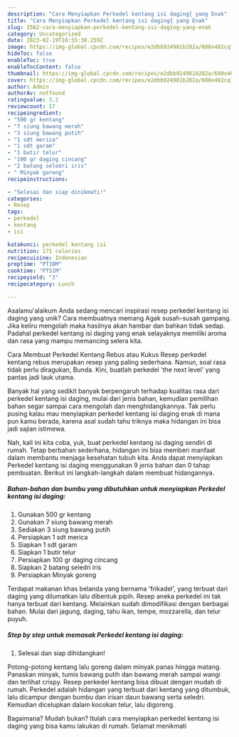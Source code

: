 ```yaml
---
description: "Cara Menyiapkan Perkedel kentang isi daging{ yang Enak"
title: "Cara Menyiapkan Perkedel kentang isi daging{ yang Enak"
slug: 1562-cara-menyiapkan-perkedel-kentang-isi-daging-yang-enak
category: Uncategorized
date: 2023-02-19T18:55:38.259Z
image: https://img-global.cpcdn.com/recipes/e2dbb924981b282a/680x482cq70/perkedel-kentang-isi-daging-foto-resep-utama.jpg
hideToc: false
enableToc: true
enableTocContent: false
thumbnail: https://img-global.cpcdn.com/recipes/e2dbb924981b282a/680x482cq70/perkedel-kentang-isi-daging-foto-resep-utama.jpg
cover: https://img-global.cpcdn.com/recipes/e2dbb924981b282a/680x482cq70/perkedel-kentang-isi-daging-foto-resep-utama.jpg
author: Admin
authorAv: notfound
ratingvalue: 3.2
reviewcount: 17
recipeingredient:
- "500 gr kentang"
- "7 siung bawang merah"
- "3 siung bawang putih"
- "1 sdt merica"
- "1 sdt garam"
- "1 butir telur"
- "100 gr daging cincang"
- "2 batang seledri iris"
- " Minyak goreng"
recipeinstructions:

- "Selesai dan siap dinikmati!"
categories:
- Resep
tags:
- perkedel
- kentang
- isi

katakunci: perkedel kentang isi 
nutrition: 171 calories
recipecuisine: Indonesian
preptime: "PT38M"
cooktime: "PT51M"
recipeyield: "3"
recipecategory: Lunch

---
```



Asalamu'alaikum Anda sedang mencari inspirasi resep perkedel kentang isi daging yang unik? Cara membuatnya memang Agak susah-susah gampang. Jika keliru mengolah maka hasilnya akan hambar dan bahkan tidak sedap. Padahal perkedel kentang isi daging yang enak selayaknya memiliki aroma dan rasa yang mampu memancing selera kita.


Cara Membuat Perkedel Kentang Rebus atau Kukus Resep perkedel kentang rebus merupakan resep yang paling sederhana. Namun, soal rasa tidak perlu diragukan, Bunda. Kini, buatlah perkedel &#39;the next level&#39; yang pantas jadi lauk utama.

Banyak hal yang sedikit banyak berpengaruh terhadap kualitas rasa dari perkedel kentang isi daging, mulai dari jenis bahan, kemudian pemilihan bahan segar sampai cara mengolah dan menghidangkannya. Tak perlu pusing kalau mau menyiapkan perkedel kentang isi daging enak di mana pun kamu berada, karena asal sudah tahu triknya maka hidangan ini bisa jadi sajian istimewa.


Nah, kali ini kita coba, yuk, buat perkedel kentang isi daging sendiri di rumah. Tetap berbahan sederhana, hidangan ini bisa memberi manfaat dalam membantu menjaga kesehatan tubuh kita. Anda dapat menyiapkan Perkedel kentang isi daging menggunakan 9 jenis bahan dan 0 tahap pembuatan. Berikut ini langkah-langkah dalam membuat hidangannya.

<!--inarticleads1-->

##### Bahan-bahan dan bumbu yang dibutuhkan untuk menyiapkan Perkedel kentang isi daging:

1. Gunakan 500 gr kentang
1. Gunakan 7 siung bawang merah
1. Sediakan 3 siung bawang putih
1. Persiapkan 1 sdt merica
1. Siapkan 1 sdt garam
1. Siapkan 1 butir telur
1. Persiapkan 100 gr daging cincang
1. Siapkan 2 batang seledri iris
1. Persiapkan  Minyak goreng


Terdapat makanan khas belanda yang bernama &#39;frikadel&#39;, yang terbuat dari daging yang dilumatkan lalu dibentuk pipih. Resep aneka perkedel ini tak hanya terbuat dari kentang. Melainkan sudah dimodifikasi dengan berbagai bahan. Mulai dari jagung, daging, tahu ikan, tempe, mozzarella, dan telur puyuh. 

<!--inarticleads2-->

##### Step by step untuk memasak Perkedel kentang isi daging:


1. Selesai dan siap dihidangkan!

Potong-potong kentang lalu goreng dalam minyak panas hingga matang. Panaskan minyak, tumis bawang putih dan bawang merah sampai wangi dan terlihat crispy. Resep perkedel kentang bisa dibuat dengan mudah di rumah. Perkedel adalah hidangan yang terbuat dari kentang yang ditumbuk, lalu dicampur dengan bumbu dan irisan daun bawang serta seledri. Kemudian dicelupkan dalam kocokan telur, lalu digoreng. 

Bagaimana? Mudah bukan? Itulah cara menyiapkan perkedel kentang isi daging yang bisa kamu lakukan di rumah. Selamat menikmati
